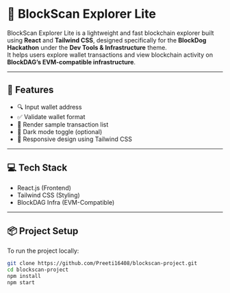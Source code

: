 
# 🚀 BlockScan Explorer Lite

BlockScan Explorer Lite is a lightweight and fast blockchain explorer built using **React** and **Tailwind CSS**, designed specifically for the **BlockDog Hackathon** under the **Dev Tools & Infrastructure** theme.  
It helps users explore wallet transactions and view blockchain activity on **BlockDAG’s EVM-compatible infrastructure**.

---

## 🧠 Features

- 🔍 Input wallet address
- ✅ Validate wallet format
- 📄 Render sample transaction list
- 🌙 Dark mode toggle (optional)
- 📱 Responsive design using Tailwind CSS

---

## 💻 Tech Stack

- React.js (Frontend)
- Tailwind CSS (Styling)
- BlockDAG Infra (EVM-Compatible)

---

## 📦 Project Setup

To run the project locally:

```bash
git clone https://github.com/Preeti16408/blockscan-project.git
cd blockscan-project
npm install
npm start
